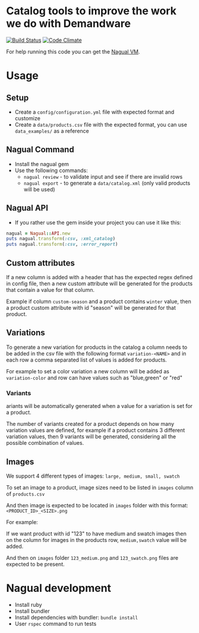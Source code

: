# Catalog tools to improve the work we do with Demandware
[![Build Status](https://travis-ci.org/sawyer-effect/nagual.svg?branch=master)](https://travis-ci.org/sawyer-effect/nagual)
[![Code Climate](https://codeclimate.com/github/sawyer-effect/nagual/badges/gpa.svg)](https://codeclimate.com/github/sawyer-effect/nagual)

For help running this code you can get the [Nagual VM](https://github.com/sawyer-effect/nagual-vm).


# Usage

## Setup

* Create a `config/configuration.yml` file with expected format and customize
* Create a `data/products.csv` file with the expected format, you can use
`data_examples/` as a reference

## Nagual Command

* Install the nagual gem
* Use the following commands:
    * `nagual review` - to validate input and see if there are invalid rows
    * `nagual export` - to generate a `data/catalog.xml` (only valid products will be used)

## Nagual API

* If you rather use the gem inside your project you can use it like this:

```ruby
nagual = Nagual::API.new
puts nagual.transform(:csv, :xml_catalog)
puts nagual.transform(:csv, :error_report)
```
## Custom attributes

If a new column is added with a header that has the expected regex defined
in config file, then a new custom attribute will be generated for the products
that contain a value for that column.

Example if column `custom-season` and a product contains `winter` value, then
a product custom attribute with id "season" will be generated for
that product.

## Variations

To generate a new variation for products in the catalog a column needs to be
added in the csv file with the following format `variation-<NAME>` and in each
row a comma separated list of values is added for products.

For example to set a color variation a new column will be added as
`variation-color` and row can have values such as "blue,green" or "red"

### Variants

ariants will be automatically generated when a value for a variation is set
for a product.

The number of variants created for a product depends on how many variation
values are defined, for example if a product contains 3 different variation
values, then 9 variants will be generated, considering all the possible
combination of values.

## Images

We support 4 different types of images: `large, medium, small, swatch`

To set an image to a product, image sizes need to be listed in `images`
column of `products.csv`

And then image is expected to be located in `images` folder with this format:
`<PRODUCT_ID>_<SIZE>.png`

For example:

If we want product with id "123" to have medium and swatch images then on the
column for images in the products row, `medium,swatch` value will be added.

And then on `images` folder `123_medium.png` and `123_swatch.png` files
are expected to be present.

# Nagual development

* Install ruby
* Install bundler
* Install dependencies with bundler: `bundle install`
* User `rspec` command to run tests
